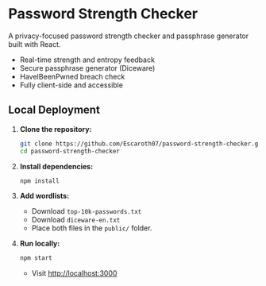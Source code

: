 # Password Strength Checker

A privacy-focused password strength checker and passphrase generator built with React.

- Real-time strength and entropy feedback
- Secure passphrase generator (Diceware)
- HaveIBeenPwned breach check
- Fully client-side and accessible

## Local Deployment

1. **Clone the repository:**
    ```bash
    git clone https://github.com/Escaroth07/password-strength-checker.git
    cd password-strength-checker
    ```

2. **Install dependencies:**
    ```bash
    npm install
    ```

3. **Add wordlists:**
    - Download `top-10k-passwords.txt`  
    - Download `diceware-en.txt`  
    - Place both files in the `public/` folder.

4. **Run locally:**
    ```bash
    npm start
    ```
    - Visit [http://localhost:3000](http://localhost:3000)
